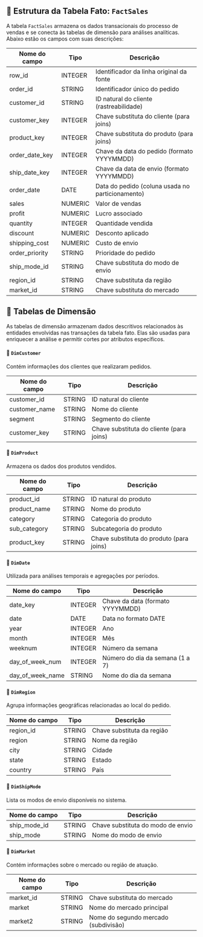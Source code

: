 
## 🔹 Estrutura da Tabela Fato: `FactSales`

A tabela `FactSales` armazena os dados transacionais do processo de vendas e se conecta às tabelas de dimensão para análises analíticas. Abaixo estão os campos com suas descrições:

| Nome do campo  | Tipo    | Descrição                                        |
| -------------- | ------- | ------------------------------------------------ |
| row_id         | INTEGER | Identificador da linha original da fonte         |
| order_id       | STRING  | Identificador único do pedido                    |
| customer_id    | STRING  | ID natural do cliente (rastreabilidade)          |
| customer_key   | INTEGER | Chave substituta do cliente (para joins)         |
| product_key    | INTEGER | Chave substituta do produto (para joins)         |
| order_date_key | INTEGER | Chave da data do pedido (formato YYYYMMDD)       |
| ship_date_key  | INTEGER | Chave da data de envio (formato YYYYMMDD)        |
| order_date     | DATE    | Data do pedido (coluna usada no particionamento) |
| sales          | NUMERIC | Valor de vendas                                  |
| profit         | NUMERIC | Lucro associado                                  |
| quantity       | INTEGER | Quantidade vendida                               |
| discount       | NUMERIC | Desconto aplicado                                |
| shipping_cost  | NUMERIC | Custo de envio                                   |
| order_priority | STRING  | Prioridade do pedido                             |
| ship_mode_id   | STRING  | Chave substituta do modo de envio                |
| region_id      | STRING  | Chave substituta da região                       |
| market_id      | STRING  | Chave substituta do mercado                      |

## 🔹 Tabelas de Dimensão

As tabelas de dimensão armazenam dados descritivos relacionados às entidades envolvidas nas transações da tabela fato. Elas são usadas para enriquecer a análise e permitir cortes por atributos específicos.

#### 📘 `DimCustomer`  

Contém informações dos clientes que realizaram pedidos.  

| Nome do campo | Tipo   | Descrição                                |
| ------------- | ------ | ---------------------------------------- |
| customer_id   | STRING | ID natural do cliente                    |
| customer_name | STRING | Nome do cliente                          |
| segment       | STRING | Segmento do cliente                      |
| customer_key  | STRING | Chave substituta do cliente (para joins) |

#### 📗 `DimProduct`  

Armazena os dados dos produtos vendidos.  

| Nome do campo | Tipo   | Descrição                                |
| ------------- | ------ | ---------------------------------------- |
| product_id    | STRING | ID natural do produto                    |
| product_name  | STRING | Nome do produto                          |
| category      | STRING | Categoria do produto                     |
| sub_category  | STRING | Subcategoria do produto                  |
| product_key   | STRING | Chave substituta do produto (para joins) |

#### 📙 `DimDate`  

Utilizada para análises temporais e agregações por períodos.  

| Nome do campo    | Tipo    | Descrição                        |
| ---------------- | ------- | -------------------------------- |
| date_key         | INTEGER | Chave da data (formato YYYYMMDD) |
| date             | DATE    | Data no formato DATE             |
| year             | INTEGER | Ano                              |
| month            | INTEGER | Mês                              |
| weeknum          | INTEGER | Número da semana                 |
| day_of_week_num  | INTEGER | Número do dia da semana (1 a 7)  |
| day_of_week_name | STRING  | Nome do dia da semana            |

#### 📕 `DimRegion`  

Agrupa informações geográficas relacionadas ao local do pedido.  

| Nome do campo | Tipo   | Descrição                  |
| ------------- | ------ | -------------------------- |
| region_id     | STRING | Chave substituta da região |
| region        | STRING | Nome da região             |
| city          | STRING | Cidade                     |
| state         | STRING | Estado                     |
| country       | STRING | País                       |

#### 📘 `DimShipMode`  

Lista os modos de envio disponíveis no sistema.  

| Nome do campo | Tipo   | Descrição                         |
| ------------- | ------ | --------------------------------- |
| ship_mode_id  | STRING | Chave substituta do modo de envio |
| ship_mode     | STRING | Nome do modo de envio             |

#### 📗 `DimMarket`  

Contém informações sobre o mercado ou região de atuação.  

| Nome do campo | Tipo   | Descrição                            |
| ------------- | ------ | ------------------------------------ |
| market_id     | STRING | Chave substituta do mercado          |
| market        | STRING | Nome do mercado principal            |
| market2       | STRING | Nome do segundo mercado (subdivisão) |
